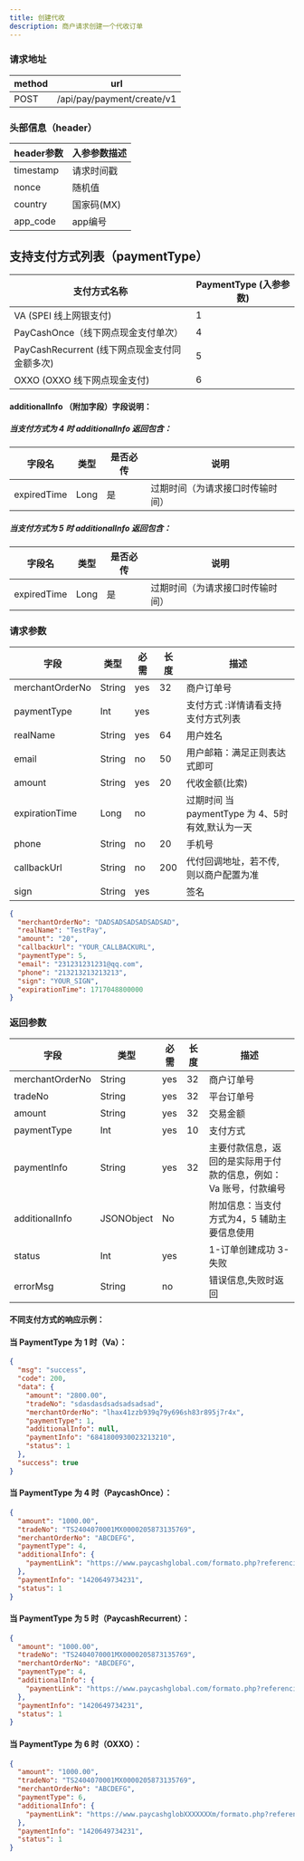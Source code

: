 ```yaml
---
title: 创建代收
description: 商户请求创建一个代收订单
---
```


### 请求地址

| method | url                        |
| ------ | -------------------------- |
| POST   | /api/pay/payment/create/v1 |

### 头部信息（header）

| header参数                  | 入参参数描述  |
|---------------------------|---------|
| timestamp                 | 请求时间戳   |
| nonce                     | 随机值     |
| country                   | 国家码(MX) |
| app_code                  | app编号   |

## 支持支付方式列表（paymentType）

| 支付方式名称                           | PaymentType (入参参数) |
|----------------------------------|--------------------|
| VA (SPEI 线上网银支付)                 | 1                  |
| PayCashOnce（线下网点现金支付单次）          | 4                  |
| PayCashRecurrent (线下网点现金支付同金额多次) | 5                  |
| OXXO (OXXO 线下网点现金支付)             | 6                  |

#### additionalInfo （附加字段）字段说明：


##### 当支付方式为 4 时 additionalInfo 返回包含：

| 字段名      | 类型 | 是否必传 | 说明                             |
| ----------- | ---- | -------- | -------------------------------- |
| expiredTime | Long | 是       | 过期时间（为请求接口时传输时间） |

##### 当支付方式为 5 时 additionalInfo 返回包含：

| 字段名      | 类型 | 是否必传 | 说明                             |
| ----------- | ---- | -------- | -------------------------------- |
| expiredTime | Long | 是       | 过期时间（为请求接口时传输时间） |

### 请求参数

| 字段              | 类型   | 必需  | 长度  | 描述                                |
|-----------------| ------ |-----|-----|-----------------------------------|
| merchantOrderNo | String | yes | 32  | 商户订单号                             |
| paymentType     | Int    | yes |     | 支付方式 :详情请看支持支付方式列表                |
| realName        | String | yes | 64  | 用户姓名                              |
| email           | String | no  | 50  | 用户邮箱：满足正则表达式即可                    |
| amount          | String | yes | 20  | 代收金额(比索)                          |
| expirationTime  | Long   | no  |     | 过期时间 当 paymentType 为 4、5时有效,默认为一天 |
| phone           | String | no  | 20  | 手机号                               |
| callbackUrl     | String | no  | 200 | 代付回调地址，若不传, 则以商户配置为准              |
| sign            | String | yes |     | 签名                                |

```json title="请求示例"
{
  "merchantOrderNo": "DADSADSADSADSADSAD",
  "realName": "TestPay",
  "amount": "20",
  "callbackUrl": "YOUR_CALLBACKURL",
  "paymentType": 5,
  "email": "231231231231@qq.com",
  "phone": "213213213213213",
  "sign": "YOUR_SIGN",
  "expirationTime": 1717048800000
}
```

### 返回参数

| 字段            | 类型       | 必需 | 长度 | 描述                                                      |
| --------------- | ---------- | ---- | ---- |---------------------------------------------------------|
| merchantOrderNo | String     | yes  | 32   | 商户订单号                                                   |
| tradeNo         | String     | yes  | 32   | 平台订单号                                                   |
| amount          | String     | yes  | 32   | 交易金额                                                    |
| paymentType     | Int        | yes  | 10   | 支付方式 |
| paymentInfo     | String     | yes  | 32   | 主要付款信息，返回的是实际用于付款的信息，例如：Va 账号，付款编号                      |
| additionalInfo  | JSONObject | No   |      | 附加信息：当支付方式为4，5 辅助主要信息使用                                 |
| status          | Int        | yes |    | 1-订单创建成功  3-失败                                          |
| errorMsg        | String     | no  |    | 错误信息,失败时返回                                              |
#### 不同支付方式的响应示例：

#### 当 PaymentType 为 1 时（Va）：

```json
{
  "msg": "success",
  "code": 200,
  "data": {
    "amount": "2800.00",
    "tradeNo": "sdasdasdsadsadsadsad",
    "merchantOrderNo": "lhax41zzb939q79y696sh83r895j7r4x",
    "paymentType": 1,
    "additionalInfo": null,
    "paymentInfo": "6841800930023213210",
    "status": 1
  },
  "success": true
}
```

#### 当 PaymentType 为 4 时（PaycashOnce）：

```json
{
  "amount": "1000.00",
  "tradeNo": "TS2404070001MX0000205873135769",
  "merchantOrderNo": "ABCDEFG",
  "paymentType": 4,
  "additionalInfo": {
    "paymentLink": "https://www.paycashglobal.com/formato.php?referencia=ATQyMDY0OTczNDIzMg==&interno=1"
  },
  "paymentInfo": "1420649734231",
  "status": 1
}
```

#### 当 PaymentType 为 5 时（PaycashRecurrent）：

```json
{
  "amount": "1000.00",
  "tradeNo": "TS2404070001MX0000205873135769",
  "merchantOrderNo": "ABCDEFG",
  "paymentType": 4,
  "additionalInfo": {
    "paymentLink": "https://www.paycashglobal.com/formato.php?referencia=ATQyMDY0OTczNDIzMg==&interno=1"
  },
  "paymentInfo": "1420649734231",
  "status": 1
}
```
#### 当 PaymentType 为 6 时（OXXO）：

```json
{
  "amount": "1000.00",
  "tradeNo": "TS2404070001MX0000205873135769",
  "merchantOrderNo": "ABCDEFG",
  "paymentType": 6,
  "additionalInfo": {
    "paymentLink": "https://www.paycashglobXXXXXXXm/formato.php?referencia=ATQyMDY0OTczNDIzMg==&interno=1"
  },
  "paymentInfo": "1420649734231",
  "status": 1
}
```
